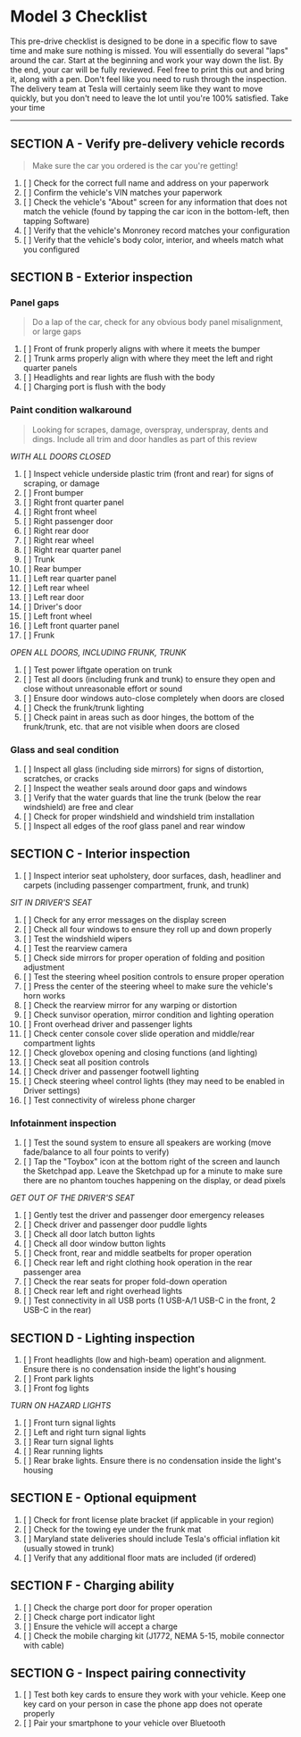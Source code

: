# Model 3 Checklist #

This pre-drive checklist is designed to be done in a specific flow to save time and make sure nothing is missed. You will essentially do several "laps" around the car. Start at the beginning and work your way down the list. By the end, your car will be fully reviewed. Feel free to print this out and bring it, along with a pen. Don't feel like you need to rush through the inspection. The delivery team at Tesla will certainly seem like they want to move quickly, but you don't need to leave the lot until you're 100% satisfied. Take your time

---

## SECTION A - Verify pre-delivery vehicle records ##

> Make sure the car you ordered is the car you're getting!

1.  [ ] Check for the correct full name and address on your paperwork
1.  [ ] Confirm the vehicle's VIN matches your paperwork
1.  [ ] Check the vehicle's "About" screen for any information that does not match the vehicle (found by tapping the car icon in the bottom-left, then tapping Software)
1.  [ ] Verify that the vehicle's Monroney record matches your configuration
1.  [ ] Verify that the vehicle's body color, interior, and wheels match what you configured

## SECTION B - Exterior inspection ##

### Panel gaps ###

> Do a lap of the car, check for any obvious body panel misalignment, or large gaps

1.  [ ] Front of frunk properly aligns with where it meets the bumper
1.  [ ] Trunk arms properly align with where they meet the left and right quarter panels
1.  [ ] Headlights and rear lights are flush with the body
1.  [ ] Charging port is flush with the body

### Paint condition walkaround ###

> Looking for scrapes, damage, overspray, underspray, dents and dings. Include all trim and door handles as part of this review

*WITH ALL DOORS CLOSED*
1.  [ ] Inspect vehicle underside plastic trim (front and rear) for signs of scraping, or damage
1.  [ ] Front bumper
1.  [ ] Right front quarter panel
1.  [ ] Right front wheel
1.  [ ] Right passenger door
1.  [ ] Right rear door
1.  [ ] Right rear wheel
1.  [ ] Right rear quarter panel
1.  [ ] Trunk
1.  [ ] Rear bumper
1.  [ ] Left rear quarter panel
1.  [ ] Left rear wheel
1.  [ ] Left rear door
1.  [ ] Driver's door
1.  [ ] Left front wheel
1.  [ ] Left front quarter panel
1.  [ ] Frunk

*OPEN ALL DOORS, INCLUDING FRUNK, TRUNK*
1.  [ ] Test power liftgate operation on trunk
1.  [ ] Test all doors (including frunk and trunk) to ensure they open and close without unreasonable effort or sound
1.  [ ] Ensure door windows auto-close completely when doors are closed
1.  [ ] Check the frunk/trunk lighting
1.  [ ] Check paint in areas such as door hinges, the bottom of the frunk/trunk, etc. that are not visible when doors are closed

### Glass and seal condition
1.  [ ] Inspect all glass (including side mirrors) for signs of distortion, scratches, or cracks
1.  [ ] Inspect the weather seals around door gaps and windows
1.  [ ] Verify that the water guards that line the trunk (below the rear windshield) are free and clear
1.  [ ] Check for proper windshield and windshield trim installation
1.  [ ] Inspect all edges of the roof glass panel and rear window


## SECTION C - Interior inspection

1.  [ ] Inspect interior seat upholstery, door surfaces, dash, headliner and carpets (including passenger compartment, frunk, and trunk)

*SIT IN DRIVER'S SEAT*
1.  [ ] Check for any error messages on the display screen
1.  [ ] Check all four windows to ensure they roll up and down properly
1.  [ ] Test the windshield wipers
1.  [ ] Test the rearview camera
1.  [ ] Check side mirrors for proper operation of folding and position adjustment
1.  [ ] Test the steering wheel position controls to ensure proper operation
1.  [ ] Press the center of the steering wheel to make sure the vehicle's horn works
1.  [ ] Check the rearview mirror for any warping or distortion
1.  [ ] Check sunvisor operation, mirror condition and lighting operation
1.  [ ] Front overhead driver and passenger lights
1.  [ ] Check center console cover slide operation and middle/rear compartment lights
1.  [ ] Check glovebox opening and closing functions (and lighting)
1.  [ ] Check seat all position controls
1.  [ ] Check driver and passenger footwell lighting
1.  [ ] Check steering wheel control lights (they may need to be enabled in Driver settings)
1.  [ ] Test connectivity of wireless phone charger

### Infotainment inspection
1.  [ ] Test the sound system to ensure all speakers are working (move fade/balance to all four points to verify)
1.  [ ] Tap the "Toybox" icon at the bottom right of the screen and launch the Sketchpad app. Leave the Sketchpad up for a minute to make sure there are no phantom touches happening on the display, or dead pixels

*GET OUT OF THE DRIVER'S SEAT*
1.  [ ] Gently test the driver and passenger door emergency releases
1.  [ ] Check driver and passenger door puddle lights
1.  [ ] Check all door latch button lights
1.  [ ] Check all door window button lights
1.  [ ] Check front, rear and middle seatbelts for proper operation
1.  [ ] Check rear left and right clothing hook operation in the rear passenger area
1.  [ ] Check the rear seats for proper fold-down operation
1.  [ ] Check rear left and right overhead lights
1.  [ ] Test connectivity in all USB ports (1 USB-A/1 USB-C in the front, 2 USB-C in the rear)


## SECTION D - Lighting inspection
1.  [ ] Front headlights (low and high-beam) operation and alignment. Ensure there is no condensation inside the light's housing
1.  [ ] Front park lights
1.  [ ] Front fog lights

*TURN ON HAZARD LIGHTS*
1.  [ ] Front turn signal lights
1.  [ ] Left and right turn signal lights
1.  [ ] Rear turn signal lights
1.  [ ] Rear running lights
1.  [ ] Rear brake lights. Ensure there is no condensation inside the light's housing


## SECTION E - Optional equipment
1.  [ ] Check for front license plate bracket (if applicable in your region)
1.  [ ] Check for the towing eye under the frunk mat
1.  [ ] Maryland state deliveries should include Tesla's official inflation kit (usually stowed in trunk)
1.  [ ] Verify that any additional floor mats are included (if ordered)


## SECTION F - Charging ability
1.  [ ] Check the charge port door for proper operation
1.  [ ] Check charge port indicator light
1.  [ ] Ensure the vehicle will accept a charge
1.  [ ] Check the mobile charging kit (J1772, NEMA 5-15, mobile connector with cable)


## SECTION G - Inspect pairing connectivity
1.  [ ] Test both key cards to ensure they work with your vehicle. Keep one key card on your person in case the phone app does not operate properly
1.  [ ] Pair your smartphone to your vehicle over Bluetooth
